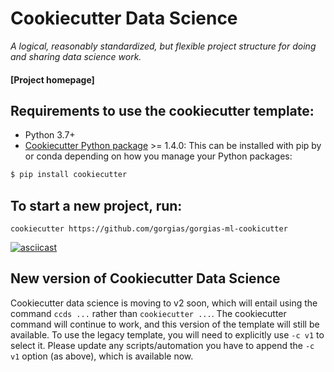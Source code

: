 # Cookiecutter Data Science

_A logical, reasonably standardized, but flexible project structure for doing and sharing data science work._


#### [Project homepage]


Requirements to use the cookiecutter template:
-----------
 - Python 3.7+
 - [Cookiecutter Python package](http://cookiecutter.readthedocs.org/en/latest/installation.html) >= 1.4.0: This can be installed with pip by or conda depending on how you manage your Python packages:

``` bash
$ pip install cookiecutter
```

To start a new project, run:
------------

    cookiecutter https://github.com/gorgias/gorgias-ml-cookicutter


[![asciicast](https://asciinema.org/a/244658.svg)](https://asciinema.org/a/244658)

New version of Cookiecutter Data Science
------------
Cookiecutter data science is moving to v2 soon, which will entail using
the command `ccds ...` rather than `cookiecutter ...`. The cookiecutter command
will continue to work, and this version of the template will still be available.
To use the legacy template, you will need to explicitly use `-c v1` to select it.
Please update any scripts/automation you have to append the `-c v1` option (as above),
which is available now.
